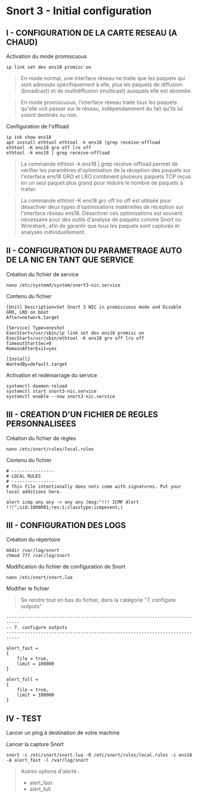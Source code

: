 # Snort 3 - Initial configuration


## I - CONFIGURATION DE LA CARTE RESEAU (A CHAUD)
Activation du mode promiscuous
```
ip link set dev ens18 promisc on
```
>En mode normal, une interface réseau ne traite que les paquets qui sont adressés spécifiquement à elle, plus les paquets de diffusion (broadcast) et de multidiffusion (multicast) auxquels elle est abonnée.

>En mode promiscuous, l'interface réseau traite tous les paquets qu'elle voit passer sur le réseau, indépendamment du fait qu'ils lui soient destinés ou non.

Configuration de l'offload
```
ip ink show ens18
apt install ethtool ethtool -k ens18 |grep receive-offload
ethtool -K ens18 gro off lro off
ethtool -k ens18 | grep receive-offload
```
>La commande ethtool -k ens18 | grep receive-offload permet de vérifier les paramètres d'optimisation de la réception des paquets sur l'interface ens18 GRO et LRO combinent plusieurs paquets TCP reçus en un seul paquet plus grand pour réduire le nombre de paquets à traiter.

>La commande ethtool -K ens18 gro off lro off est utilisée pour désactiver deux types d'optimisations matérielles de réception sur l'interface réseau ens18.
Désactiver ces optimisations est souvent nécessaire pour des outils d'analyse de paquets comme Snort ou Wireshark, afin de garantir que tous les paquets sont capturés et analysés individuellement.


## II - CONFIGURATION DU PARAMETRAGE AUTO DE LA NIC EN TANT QUE SERVICE
Création du fichier de service
```
nano /etc/systemd/system/snort3-nic.service
```
Contenu du fichier
```
[Unit] Description=Set Snort 3 NIC in promiscuous mode and Disable GRO, LRO on boot
After=network.target

[Service] Type=oneshot
ExecStart=/usr/sbin/ip link set dev ens18 promisc on
ExecStart=/usr/sbin/ethtool -K ens18 gro off lro off
TimeoutStartSec=0
RemainAfterExit=yes

[Install]
WantedBy=default.target
```
Activation et redémarrage du service
```
systemctl daemon-reload
systemctl start snort3-nic.service
systemctl enable --now snort3-nic.service
```


## III - CREATION D'UN FICHIER DE REGLES PERSONNALISEES
Création du fichier de règles
```
nano /etc/snort/rules/local.rules
```
Contenu du fichier
```
# ----------------
# LOCAL RULES
# ----------------
# This file intentionally does nots come with signatures. Put your local additions here.

alert icmp any any -> any any (msg:"!!! ICMP Alert !!!";sid:1000001;rev:1;classtype:icmpevent;)
```


## III - CONFIGURATION DES LOGS
Création du répertoire
```
mkdir /var/log/snort
chmod 777 /var/log/snort
```
Modification du fichier de configuration de Snort
```
nano /etc/snort/snort.lua
```
Modifier le fichier

>Se rendre tout en bas du fichier, dans la catégorie "7. configure outputs"
```
---------------------------------------------------------------------------
-- 7. configure outputs
---------------------------------------------------------------------------

alert_fast =
{
    file = true,
    limit = 100000
}

alert_full =
{
    file = true,
    limit = 100000
}
```


## IV - TEST
Lancer un ping à destination de votre machine

Lancer la capture Snort
```
snort -c /etc/snort/snort.lua -R /etc/snort/rules/local.rules -i ens18 -A alert_fast -l /var/log/snort
```

> Autres options d'alerte :
>- alert_fast
>- alert_full
